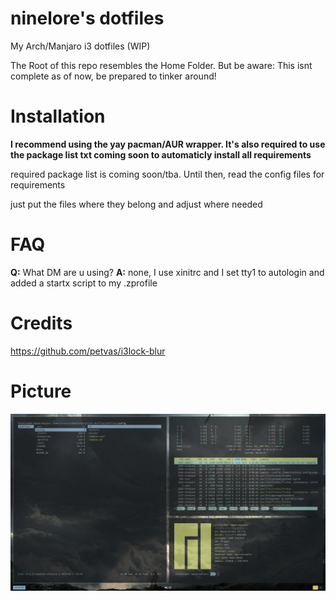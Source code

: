 # ninelore's dotfiles
My Arch/Manjaro i3 dotfiles (WIP)

The Root of this repo resembles the Home Folder.
But be aware: This isnt complete as of now, be prepared to tinker around!

# Installation
**I recommend using the yay pacman/AUR wrapper. It's also required to use the package list txt coming soon to automaticly install all requirements**

required package list is coming soon/tba. Until then, read the config files for requirements

just put the files where they belong and adjust where needed

# FAQ
**Q:** What DM are u using?        **A:** none, I use xinitrc and I set tty1 to autologin and added a startx script to my .zprofile

# Credits
https://github.com/petvas/i3lock-blur

# Picture
![Picture](preview.png)
